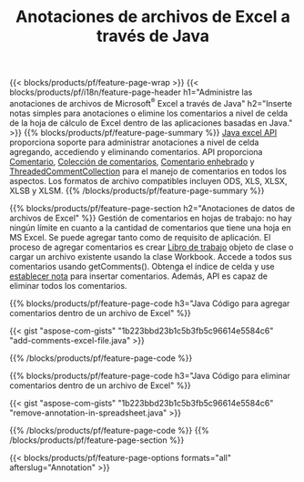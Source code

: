 ﻿---
title: Anotaciones de archivos de Excel a través de Java
url: /es/java/annotation/
description: Agregue o elimine anotaciones de datos de hojas de cálculo de Excel y OpenOffice con la biblioteca Java.
---
{{< blocks/products/pf/feature-page-wrap >}}
{{< blocks/products/pf/i18n/feature-page-header h1="Administre las anotaciones de archivos de Microsoft<sup>&reg;</sup> Excel a través de Java" h2="Inserte notas simples para anotaciones o elimine los comentarios a nivel de celda de la hoja de cálculo de Excel dentro de las aplicaciones basadas en Java." >}}
{{% blocks/products/pf/feature-page-summary %}}
[Java excel API](/cells/java/) proporciona soporte para administrar anotaciones a nivel de celda agregando, accediendo y eliminando comentarios. API proporciona [Comentario](https://reference.aspose.com/cells/java/com.aspose.cells/Comment), [Colección de comentarios](https://reference.aspose.com/cells/java/com.aspose.cells/CommentCollection), [Comentario enhebrado](https://reference.aspose.com/cells/java/com.aspose.cells/ThreadedComment) y [ThreadedCommentCollection](https://reference.aspose.com/cells/java/com.aspose.cells/ThreadedCommentCollection) para el manejo de comentarios en todos los aspectos.
Los formatos de archivo compatibles incluyen ODS, XLS, XLSX, XLSB y XLSM.
{{% /blocks/products/pf/feature-page-summary %}}

{{% blocks/products/pf/feature-page-section h2="Anotaciones de datos de archivos de Excel" %}}
Gestión de comentarios en hojas de trabajo: no hay ningún límite en cuanto a la cantidad de comentarios que tiene una hoja en MS Excel. Se puede agregar tanto como de requisito de aplicación. El proceso de agregar comentarios es crear [Libro de trabajo](https://reference.aspose.com/cells/java/com.aspose.cells/Workbook) objeto de clase o cargar un archivo existente usando la clase Workbook. Accede a todos sus comentarios usando getComments(). Obtenga el índice de celda y use [establecer nota](https://reference.aspose.com/cells/java/com.aspose.cells/comment#Note) para insertar comentarios. Además, API es capaz de eliminar todos los comentarios. 

{{% blocks/products/pf/feature-page-code h3="Java Código para agregar comentarios dentro de un archivo de Excel" %}}

{{< gist "aspose-com-gists" "1b223bbd23b1c5b3fb5c96614e5584c6" "add-comments-excel-file.java" >}}

{{% /blocks/products/pf/feature-page-code %}}

{{% blocks/products/pf/feature-page-code h3="Java Código para eliminar comentarios dentro de un archivo de Excel" %}}

{{< gist "aspose-com-gists" "1b223bbd23b1c5b3fb5c96614e5584c6" "remove-annotation-in-spreadsheet.java" >}}

{{% /blocks/products/pf/feature-page-code %}}
{{% /blocks/products/pf/feature-page-section %}}

{{< blocks/products/pf/feature-page-options formats="all" afterslug="Annotation" >}}